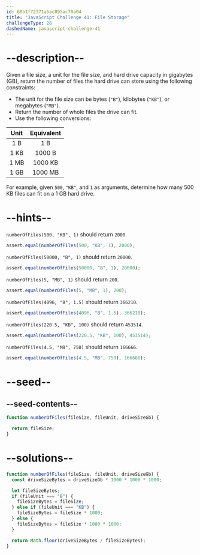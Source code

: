 ```yaml
---
id: 68b1f72371a5ac895ac70a04
title: "JavaScript Challenge 41: File Storage"
challengeType: 28
dashedName: javascript-challenge-41
---
```


# --description--

Given a file size, a unit for the file size, and hard drive capacity in gigabytes (GB), return the number of files the hard drive can store using the following constraints:

- The unit for the file size can be bytes (`"B"`), kilobytes (`"KB"`), or megabytes (`"MB"`).
- Return the number of whole files the drive can fit.
- Use the following conversions:

| Unit | Equivalent |
|:----:|:----------:|
| 1 B  |   1 B      |
| 1 KB |   1000 B   |
| 1 MB |   1000 KB  |
| 1 GB |   1000 MB  |

For example, given `500`, `"KB"`, and `1` as arguments, determine how many 500 KB files can fit on a 1 GB hard drive.

# --hints--

`numberOfFiles(500, "KB", 1)` should return `2000`.

```js
assert.equal(numberOfFiles(500, "KB", 1), 2000);
```

`numberOfFiles(50000, "B", 1)` should return `20000`.

```js
assert.equal(numberOfFiles(50000, "B", 1), 20000);
```

`numberOfFiles(5, "MB", 1)` should return `200`.

```js
assert.equal(numberOfFiles(5, "MB", 1), 200);
```

`numberOfFiles(4096, "B", 1.5)` should return `366210`.

```js
assert.equal(numberOfFiles(4096, "B", 1.5), 366210);
```

`numberOfFiles(220.5, "KB", 100)` should return `453514`.

```js
assert.equal(numberOfFiles(220.5, "KB", 100), 453514);
```

`numberOfFiles(4.5, "MB", 750)` should return `166666`.

```js
assert.equal(numberOfFiles(4.5, "MB", 750), 166666);
```

# --seed--

## --seed-contents--

```js
function numberOfFiles(fileSize, fileUnit, driveSizeGb) {

  return fileSize;
}
```

# --solutions--

```js
function numberOfFiles(fileSize, fileUnit, driveSizeGb) {
  const driveSizeBytes = driveSizeGb * 1000 * 1000 * 1000;

  let fileSizeBytes;
  if (fileUnit === "B") {
    fileSizeBytes = fileSize;
  } else if (fileUnit === "KB") {
    fileSizeBytes = fileSize * 1000;
  } else {
    fileSizeBytes = fileSize * 1000 * 1000;
  }

  return Math.floor(driveSizeBytes / fileSizeBytes);
}
```
